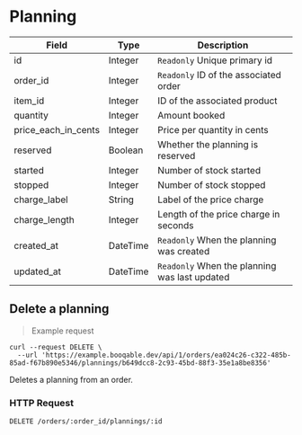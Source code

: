 # Planning

| Field               | Type     | Description                                   |
| ------------------- | -------- | --------------------------------------------- |
| id                  | Integer  | `Readonly` Unique primary id                  |
| order_id            | Integer  | `Readonly` ID of the associated order         |
| item_id             | Integer  | ID of the associated product                  |
| quantity            | Integer  | Amount booked                                 |
| price_each_in_cents | Integer  | Price per quantity in cents                   |
| reserved            | Boolean  | Whether the planning is reserved              |
| started             | Integer  | Number of stock started                       |
| stopped             | Integer  | Number of stock stopped                       |
| charge_label        | String   | Label of the price charge                     |
| charge_length       | Integer  | Length of the price charge in seconds         |
| created_at          | DateTime | `Readonly` When the planning was created      |
| updated_at          | DateTime | `Readonly` When the planning was last updated |

## Delete a planning

> Example request

```shell
curl --request DELETE \
  --url 'https://example.booqable.dev/api/1/orders/ea024c26-c322-485b-85ad-f67b890e5346/plannings/b649dcc8-2c93-45bd-88f3-35e1a8be8356'
```

Deletes a planning from an order.

### HTTP Request

`DELETE /orders/:order_id/plannings/:id`
